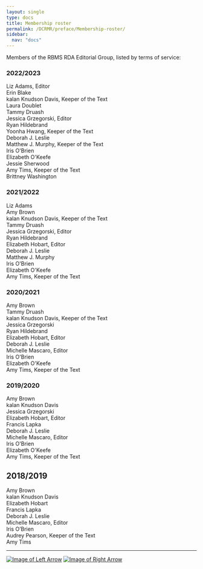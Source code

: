 ```yaml
---
layout: single
type: docs
title: Membership roster
permalink: /DCRMR/preface/Membership-roster/
sidebar:
  nav: "docs"
---
```


Members of the RBMS RDA Editorial Group, listed by terms of service:

### 2022/2023 

Liz Adams, Editor  
Erin Blake  
kalan Knudson Davis, Keeper of the Text  
Laura Doublet  
Tammy Druash  
Jessica Grzegorski, Editor  
Ryan Hildebrand   
Yoonha Hwang, Keeper of the Text  
Deborah J. Leslie  
Matthew J. Murphy, Keeper of the Text  
Iris O'Brien  
Elizabeth O'Keefe  
Jessie Sherwood  
Amy Tims, Keeper of the Text  
Brittney Washington

### 2021/2022

Liz Adams  
Amy Brown  
kalan Knudson Davis, Keeper of the Text  
Tammy Druash  
Jessica Grzegorski, Editor  
Ryan Hildebrand  
Elizabeth Hobart, Editor  
Deborah J. Leslie   
Matthew J. Murphy  
Iris O'Brien  
Elizabeth O'Keefe  
Amy Tims, Keeper of the Text

### 2020/2021

Amy Brown  
Tammy Druash  
kalan Knudson Davis, Keeper of the Text  
Jessica Grzegorski  
Ryan Hildebrand  
Elizabeth Hobart, Editor  
Deborah J. Leslie  
Michelle Mascaro, Editor  
Iris O'Brien  
Elizabeth O'Keefe  
Amy Tims, Keeper of the Text

### 2019/2020

Amy Brown  
kalan Knudson Davis  
Jessica Grzegorski  
Elizabeth Hobart, Editor    
Francis Lapka  
Deborah J. Leslie  
Michelle Mascaro, Editor  
Iris O'Brien  
Elizabeth O'Keefe  
Amy Tims, Keeper of the Text  

## 2018/2019

Amy Brown  
kalan Knudson Davis  
Elizabeth Hobart  
Francis Lapka  
Deborah J. Leslie  
Michelle Mascaro, Editor  
Iris O’Brien  
Audrey Pearson, Keeper of the Text  
Amy Tims

---

[![Image of Left Arrow](https://rbms-bsc.github.io/DCRMR/assets/pictures/navigation/Arrow_Left.png "Acknowledgments")](/DCRMR/preface/Acknowledgments/) [![Image of Right Arrow](https://rbms-bsc.github.io/DCRMR/assets/pictures/navigation/Arrow_Right.png "Introduction")](/DCRMR/introduction/)
